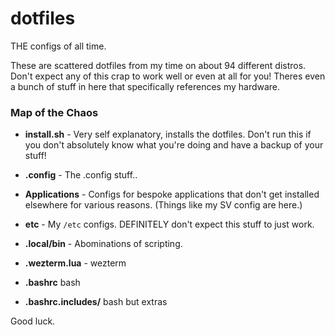 # dotfiles
THE configs of all time.

These are scattered dotfiles from my time on about 94 different distros.
Don't expect any of this crap to work well or even at all for you!
Theres even a bunch of stuff in here that specifically references my hardware.

### Map of the Chaos

- **install.sh** - Very self explanatory, installs the dotfiles. Don't run this
if you don't absolutely know what you're doing and have a backup of your stuff!

- **.config** - The .config stuff..

- **Applications** - Configs for bespoke applications that don't get installed
elsewhere for various reasons. (Things like my SV config are here.)

- **etc** - My `/etc` configs. DEFINITELY don't expect this stuff to just work.

- **.local/bin** - Abominations of scripting.

- **.wezterm.lua** - wezterm

- **.bashrc** bash

- **.bashrc.includes/** bash but extras

Good luck.
